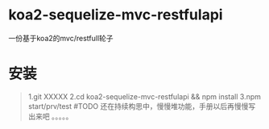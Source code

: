 # koa2-sequelize-mvc-restfulapi
一份基于koa2的mvc/restfull轮子
# 安装
> 1.git XXXXX
> 2.cd koa2-sequelize-mvc-restfulapi && npm install
> 3.npm start/prv/test
#TODO
还在持续构思中，慢慢堆功能，手册以后再慢慢写出来吧
。。。。。
